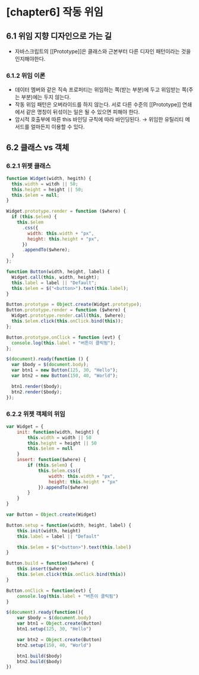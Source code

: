 # [chapter6] 작동 위임

## 6.1 위임 지향 디자인으로 가는 길

- 자바스크립트의 [[Prototype]]은 클래스와 근본부터 다른 디자인 패턴이라는 것을 인지해야한다.

### 6.1.2 위임 이론

- 데이터 멤버와 같은 직속 프로퍼티는 위임하는 쪽(받는 부분)에 두고 위임받는 쪽(주는 부분)에는 두지 않는다.
- 작동 위임 패턴은 오버라이드를 하지 않는다. 서로 다른 수준의 [[Prototype]] 연쇄에서 같은 명칭이 뒤섞이는 일은 될 수 있으면 피해야 한다.
- 암시적 호출부에 따른 this 바인딩 규칙에 따라 바인딩된다. → 위임한 유틸리티 메서드를 얼마든지 이용할 수 있다.

## 6.2 클래스 vs 객체

### 6.2.1 위젯 클래스

```jsx
function Widget(width, hegith) {
  this.width = witdh || 50;
  this.height = height || 50;
  this.$elem = null;
}

Widget.prototype.render = function ($where) {
  if (this.$elem) {
    this.$elem
      .css({
        width: this.width + "px",
        height: this.height + "px",
      })
      .appendTo($where);
  }
};

function Button(width, height, label) {
  Widget.call(this, width, height);
  this.label = label || "Default";
  this.$elem = $("<button>").text(this.label);
}

Button.prototype = Object.create(Widget.prototype);
Button.prototype.render = function ($where) {
  Widget.prototype.render.call(this, $where);
  this.$elem.click(this.onClick.bind(this));
};

Button.prototype.onClick = function (evt) {
  console.log(this.label + "버튼이 클릭됨");
};

$(document).ready(function () {
  var $body = $(document.body);
  var btn1 = new Button(125, 30, "Hello");
  var btn2 = new Button(150, 40, "World");

  btn1.render($body);
  btn2.render($body);
});
```

### 6.2.2 위젯 객체의 위임

```jsx
var Widget = {
	init: function(width, height) {
		this.width = width || 50
		this.height = height || 50
		this.$elem = null
	}
	insert: function($where) {
		if (this.$elem) {
			this.$elem.css({
				width: this.width + "px",
				height: this.height + "px"
			}).appendTo($where)
		}
	}
}

var Button = Object.create(Widget)

Button.setup = function(width, height, label) {
	this.init(width, height)
	this.label = label || "Default"

	this.$elem = $("<button>").text(this.label)
}

Button.build = function($where) {
	this.insert($where)
	this.$elem.click(this.onClick.bind(this))
}

Button.onClick = function(evt) {
	console.log(this.label + "버튼이 클릭됨")
}

$(document).ready(function(){
	var $body = $(document.body)
	var btn1 = Object.create(Button)
	btn1.setup(125, 30, "Hello")

	var btn2 = Object.create(Button)
	btn2.setup(150, 40, "World")

	btn1.build($body)
	btn2.build($body)
})
```
